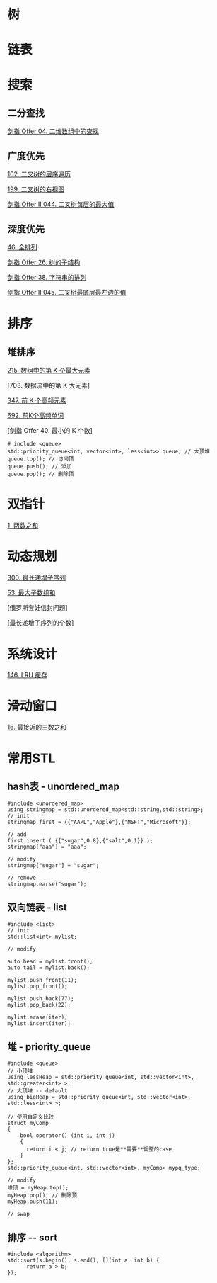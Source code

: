# 树
# 链表
# 搜索
## 二分查找
[剑指 Offer 04. 二维数组中的查找](https://leetcode-cn.com/problems/er-wei-shu-zu-zhong-de-cha-zhao-lcof/)

## 广度优先
[102. 二叉树的层序遍历](https://leetcode-cn.com/problems/binary-tree-level-order-traversal/)

[199. 二叉树的右视图](https://leetcode-cn.com/problems/binary-tree-right-side-view/)

[剑指 Offer II 044. 二叉树每层的最大值](https://leetcode-cn.com/problems/hPov7L/)


## 深度优先
[46. 全排列](https://leetcode-cn.com/problems/permutations/)

[剑指 Offer 26. 树的子结构](https://leetcode-cn.com/problems/shu-de-zi-jie-gou-lcof/)

[剑指 Offer 38. 字符串的排列](https://leetcode-cn.com/problems/zi-fu-chuan-de-pai-lie-lcof/)

[剑指 Offer II 045. 二叉树最底层最左边的值](https://leetcode-cn.com/problems/LwUNpT/)


# 排序
## 堆排序
[215. 数组中的第 K 个最大元素](https://leetcode-cn.com/problems/kth-largest-element-in-an-array/)

[703. 数据流中的第 K 大元素]

[347. 前 K 个高频元素](https://leetcode-cn.com/problems/top-k-frequent-elements/submissions/)

[692. 前K个高频单词](https://leetcode-cn.com/problems/top-k-frequent-words/)

[剑指 Offer 40. 最小的 K 个数]

```
# include <queue>
std::priority_queue<int, vector<int>, less<int>> queue; // 大顶堆
queue.top(); // 访问顶
queue.push(); // 添加
queue.pop(); // 删除顶
```
# 双指针
[1. 两数之和](https://leetcode-cn.com/problems/two-sum/)

# 动态规划
[300. 最长递增子序列](https://leetcode-cn.com/problems/longest-increasing-subsequence/)

[53. 最大子数组和](https://leetcode-cn.com/problems/maximum-subarray/)

[俄罗斯套娃信封问题]

[最长递增子序列的个数]

# 系统设计
[146. LRU 缓存](https://leetcode-cn.com/problems/lru-cache/)

# 滑动窗口
[16. 最接近的三数之和](https://leetcode-cn.com/problems/3sum-closest/)

# 常用STL
## hash表 - unordered_map
```
#include <unordered_map>
using stringmap = std::unordered_map<std::string,std::string>;
// init
stringmap first = {{"AAPL","Apple"},{"MSFT","Microsoft"}};

// add
first.insert ( {{"sugar",0.8},{"salt",0.1}} );
stringmap["aaa"] = "aaa";

// modify
stringmap["sugar"] = "sugar";

// remove
stringmap.earse("sugar");
```

## 双向链表 - list
```
#include <list>
// init
std::list<int> mylist;

// modify

auto head = mylist.front();
auto tail = mylist.back();

mylist.push_front(11);
mylist.pop_front();

mylist.push_back(77);
mylist.pop_back(22);

mylist.erase(iter);
mylist.insert(iter);
```

## 堆 - priority_queue
```
#include <queue>
// 小顶堆
using lessHeap = std::priority_queue<int, std::vector<int>, std::greater<int> >;
// 大顶堆 -- default
using bigHeap = std::priority_queue<int, std::vector<int>, std::less<int> >;

// 使用自定义比较
struct myComp
{
    bool operator() (int i, int j)
    {
      return i < j; // return true是**需要**调整的case
    }
};
std::priority_queue<int, std::vector<int>, myComp> mypq_type;

// modify
堆顶 = myHeap.top();
myHeap.pop(); // 删除顶
myHeap.push(11);

// swap
```

## 排序 -- sort
```
#include <algorithm>
std::sort(s.begin(), s.end(), [](int a, int b) {
      return a > b;
});
```




